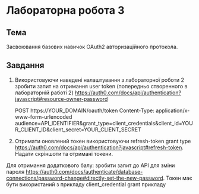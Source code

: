 # Лабораторна робота 3

## Тема

Засвоювання базових навичок OAuth2 авторизаційного протокола.

## Завдання

1) Використовуючи наведені налаштування з лабораторної роботи 2 зробити запит на отримання user token (попередньо створенного в лабораторній работі 2) https://auth0.com/docs/api/authentication?javascript#resource-owner-password 
	
	POST https://YOUR_DOMAIN/oauth/token Content-Type: application/x-www-form-urlencoded audience=API_IDENTIFIER&grant_type=client_credentials&client_id=YOUR_CLIENT_ID&client_secret=YOUR_CLIENT_SECRET
	
2) Отримати оновлений токен використовуючи refresh-token grant type https://auth0.com/docs/api/authentication?javascript#refresh-token. Надати скріншоти та отримані токени.

Для отримання додаткового балу: зробити запит до API для зміни пароля https://auth0.com/docs/authenticate/database-connections/password-change#directly-set-the-new-password. Токен має бути використаний з прикладу client_credential grant прикладу